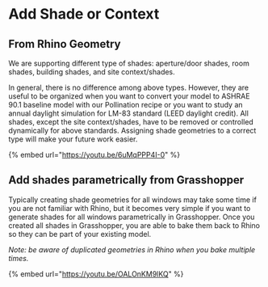 # Add Shade or Context

## From Rhino Geometry

We are supporting different type of shades: aperture/door shades, room shades, building shades, and site context/shades. 

In general, there is no difference among above types. However, they are useful to be organized when you want to convert your model to ASHRAE 90.1 baseline model with our Pollination recipe or you want to study an annual daylight simulation for LM-83 standard \(LEED daylight credit\). All shades, except the site context/shades, have to be removed or controlled dynamically for above standards. Assigning shade geometries to a correct type will make your future work easier. 

{% embed url="https://youtu.be/6uMqPPP4I-0" %}

## Add shades parametrically from Grasshopper 

Typically creating shade geometries for all windows may take some time if you are not familiar with Rhino, but it becomes very simple if you want to generate shades for all windows parametrically in Grasshopper. Once you created all shades in Grasshopper, you are able to bake them back to Rhino so they can be part of your existing model.

_Note: be aware of duplicated geometries in Rhino when you bake multiple times._

{% embed url="https://youtu.be/OALOnKM9lKQ" %}



